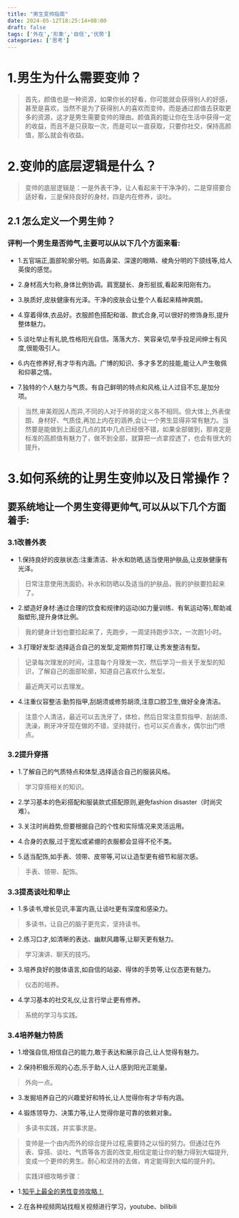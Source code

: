 ```yaml
---
title: "男生变帅指南"
date: 2024-05-12T18:25:14+08:00
draft: false
tags: ['外在','形象','自信','优势']
categories: ['思考']
---
```


# 1.男生为什么需要变帅？

>首先，颜值也是一种资源，如果你长的好看，你可能就会获得别人的好感，甚至是喜欢，当然不是为了获得别人的喜欢而变帅，而是通过颜值去获取更多的资源，这才是男生需要变帅的理由。颜值真的能让你在生活中获得一定的收益，而且不是只获取一次，而是可以一直获取，只要你社交，保持高颜值，那么就会有收益。

# 2.变帅的底层逻辑是什么？

>变帅的底层逻辑是：一是外表干净，让人看起来干干净净的，二是穿搭要合适好看，三是保持良好的身材，四是内在修养，谈吐。

## 2.1 怎么定义一个男生帅？

### 评判一个男生是否帅气,主要可以从以下几个方面来看:

- 1.五官端正,面部轮廓分明。如高鼻梁、深邃的眼睛、棱角分明的下颌线等,给人英俊的感觉。

- 2.身材高大匀称,身体比例协调。肩宽腿长、身形挺拔,看起来阳刚有力。

- 3.肤质好,皮肤健康有光泽。干净的皮肤会让整个人看起来精神爽朗。

- 4.穿着得体,衣品好。衣服颜色搭配和谐、款式合身,可以很好的修饰身形,提升整体魅力。

- 5.谈吐举止有礼貌,性格阳光自信。落落大方、笑容亲切,举手投足间绅士有风度,很能吸引人。

- 6.内在修养好,有才华有内涵。广博的知识、多才多艺的技能,能让人产生敬佩和仰慕之情。

- 7.独特的个人魅力与气质。有自己鲜明的特点和风格,让人过目不忘,是加分项。

>当然,审美观因人而异,不同的人对于帅哥的定义各不相同。但大体上,外表俊朗、身材好、气质佳,再加上内在的涵养,会让一个男生显得非常有魅力。当然要是能做到上面这几点的其中几点已经很不错，如果全部做到，那肯定是标准的高颜值有魅力了，做不到全部，就算把一点拿捏透了，也会有很大的提升。

# 3.如何系统的让男生变帅以及日常操作？

## 要系统地让一个男生变得更帅气,可以从以下几个方面着手:

### 3.1改善外表

- 1.保持良好的皮肤状态:注重清洁、补水和防晒,适当使用护肤品,让皮肤健康有光泽。

>日常注意使用洗面奶，补水和防晒以及适当的护肤品，我的护肤要捡起来了。

- 2.塑造好身材:通过合理的饮食和规律的运动(如力量训练、有氧运动等),帮助减脂塑形,提升身体比例。

>我的健身计划也要捡起来了，先跑步，一周坚持跑步3次，一次跑1小时。

- 3.打理好发型:选择适合自己的发型,定期修剪打理,让秀发整洁有型。

>记录每次理发的时间，注意每个月理发一次，然后学习一些关于发型的知识，了解自己的面部轮廓，知道自己喜欢什么发型。

>最近两天可以去理发。

- 4.注重仪容整洁:勤剪指甲,刮胡须或修剪胡须,注意口腔卫生,做好全身清洁。

>注意个人清洁，最近可以去洗牙了，体检，然后日常注意剪指甲、刮胡须、洗澡，刷牙冲牙现在做的不错，坚持就行，也可以买点香水，偶尔出门喷点。

### 3.2提升穿搭

- 1.了解自己的气质特点和体型,选择适合自己的服装风格。

>学习穿搭相关的知识。

- 2.学习基本的色彩搭配和服装款式搭配原则,避免fashion disaster（时尚灾难）。

- 3.关注时尚趋势,但要根据自己的个性和实际情况来灵活运用。
  
- 4.合身的衣服,过于宽松或紧绷的衣服都会显得不伦不类。

- 5.适当配饰,如手表、领带、皮带等,可以让造型更有细节和层次感。

>手表、领带、配饰。

### 3.3提高谈吐和举止

- 1.多读书,增长见识,丰富内涵,让谈吐更有深度和感染力。

>多读书，让自己的脑子更充实，坚持读书。

- 2.练习口才,如清晰的表达、幽默风趣等,让聊天更有魅力。

>学习演讲、聊天的技巧。

- 3.培养良好的肢体语言,如自信的站姿、得体的手势等,让仪态更有魅力。

>仪态的培养。

- 4.学习基本的社交礼仪,让言行举止更有修养。

>系统的学习与实践。

### 3.4培养魅力特质

- 1.增强自信,相信自己的能力,敢于表达和展示自己,让人觉得有魅力。

- 2.保持积极乐观的心态,乐于助人,让人感到阳光正能量。

>外向一点。

- 3.发掘培养自己的兴趣爱好和特长,让人觉得你有才华有内涵。

- 4.锻炼领导力、决策力等,让人觉得你是可靠的依赖对象。

>多读书实践，并实事求是。

>变帅是一个由内而外的综合提升过程,需要持之以恒的努力。但通过在外表、穿搭、谈吐、气质等各方面的改变,相信定能让你的魅力得到大幅提升,变成一个更帅的男生。耐心和坚持的去做，肯定能得到大幅的提升的。

>实践详细攻略步骤：

- 1.[知乎上最全的男性变帅攻略！](https://zhuanlan.zhihu.com/p/33831373)

- 2.在各种视频网站找相关视频进行学习，youtube、bilibili
